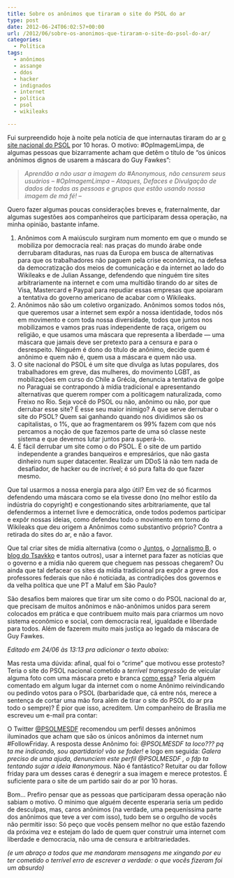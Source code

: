 ```yaml
---
title: Sobre os anônimos que tiraram o site do PSOL do ar
type: post
date: 2012-06-24T06:02:57+00:00
url: /2012/06/sobre-os-anonimos-que-tiraram-o-site-do-psol-do-ar/
categories:
  - Política
tags:
  - anônimos
  - assange
  - ddos
  - hacker
  - indignados
  - internet
  - política
  - psol
  - wikileaks

---
```

Fui surpreendido hoje à noite pela notícia de que internautas tiraram do ar [o site nacional do PSOL][1] por 10 horas. O motivo: #OpImagemLimpa, de algumas pessoas que bizarramente acham que detêm o título de “os únicos anônimos dignos de usarem a máscara do Guy Fawkes”:

> _Aprendão a não usar a imagem do #Anonymous, não censurem seus usuários – #OpImagemLimpa – Ataques, Defaces e Divulgação de dados de todas as pessoas e grupos que estão usando nossa imagem de má fé! –_

Quero fazer algumas poucas considerações breves e, fraternalmente, dar algumas sugestões aos companheiros que participaram dessa operação, na minha opinião, bastante infame.

  1. Anônimos com A maiúsculo surgiram num momento em que o mundo se mobiliza por democracia real: nas praças do mundo árabe onde derrubaram ditaduras, nas ruas da Europa em busca de alternativas para que os trabalhadores não paguem pela crise econômica, na defesa da democratização dos meios de comunicação e da internet ao lado do Wikileaks e de Julian Assange, defendendo que ninguém tire sites arbitrariamente na internet e com uma multidão tirando do ar sites de Visa, Mastercard e Paypal para repudiar essas empresas que apoiaram a tentativa do governo americano de acabar com o Wikileaks.
  2. Anônimos não são um coletivo organizado. Anônimos somos todos nós, que queremos usar a internet sem expôr a nossa identidade, todos nós em movimento e com toda nossa diversidade, todos que juntos nos mobilizamos e vamos pras ruas independente de raça, origem ou religião, e que usamos uma máscara que representa a liberdade — uma máscara que jamais deve ser pretexto para a censura e para o desrespeito. Ninguém é dono do título de anônimo, decide quem é anônimo e quem não é, quem usa a máscara e quem não usa.
  3. O site nacional do PSOL é um site que divulga as lutas populares, dos trabalhadores em greve, das mulheres, do movimento LGBT, as mobilizações em curso do Chile a Grécia, denuncia a tentativa de golpe no Paraguai se contrapondo à mídia tradicional e apresentando alternativas que querem romper com a politicagem naturalizada, como Freixo no Rio. Seja você do PSOL ou não, anônimo ou não, por que derrubar esse site? É esse seu maior inimigo? A que serve derrubar o site do PSOL? Quem sai ganhando quando nos dividimos são os capitalistas, o 1%, que ao fragmentarem os 99% fazem com que nós percamos a noção de que fazemos parte de uma só classe neste sistema e que devemos lutar juntos para superá-lo.
  4. É fácil derrubar um site como o do PSOL. É o site de um partido independente a grandes banqueiros e empresários, que não gasta dinheiro num super datacenter. Realizar um DDoS lá não tem nada de desafiador, de hacker ou de incrível; é só pura falta do que fazer mesmo.

Que tal usarmos a nossa energia para algo útil? Em vez de só ficarmos defendendo uma máscara como se ela tivesse dono (no melhor estilo da indústria do copyright) e congestionando sites arbitrariamente, que tal defendermos a internet livre e democrática, onde todos podemos participar e expôr nossas ideias, como defendeu todo o movimento em torno do Wikileaks que deu origem a Anônimos como substantivo próprio? Contra a retirada do sites do ar, e não a favor.

Que tal criar sites de mídia alternativa (como o [Juntos][2], o [Jornalismo B][3], o [blog do Tsavkko][4] e tantos outros), usar a internet para fazer as notícias que o governo e a mídia não querem que cheguem nas pessoas chegarem? Ou ainda que tal defacear os sites da mídia tradicional pra expôr a greve dos professores federais que não é noticiada, as contradições dos governos e da velha política que une PT a Maluf em São Paulo?

São desafios bem maiores que tirar um site como o do PSOL nacional do ar, que precisam de muitos anônimos e não-anônimos unidos para serem colocados em prática e que contribuem muito mais para criarmos um novo sistema econômico e social, com democracia real, igualdade e liberdade para todos. Além de fazerem muito mais justiça ao legado da máscara de Guy Fawkes.

_Editado em 24/06 às 13:13 pra adicionar o texto abaixo:_

Mas resta uma dúvida: afinal, qual foi o “crime” que motivou esse protesto? Teria o site do PSOL nacional cometido a _terrível transgressão_ de veicular alguma foto com uma máscara preto e branca [como essa][5]? Teria alguém comentado em algum lugar da internet com o nome Anônimo reivindicando ou pedindo votos para o PSOL (barbaridade que, cá entre nós, merece a sentença de cortar uma mão fora além de tirar o site do PSOL do ar pra todo o sempre)? É pior que isso, acreditem. Um companheiro de Brasília me escreveu um e-mail pra contar:

O Twitter [@PSOLMESDF][6] recomendou um perfil desses anônimos iluminados que acham que são os únicos anônimos da internet num #FollowFriday. A resposta desse Anônimo foi: _@PSOLMESDF ta loco??? pq ta me indicando, sou apartidario! vão se foder!_ e logo em seguida: _Galera preciso de uma ajuda, denunciem este perfil @PSOLMESDF , o fdp ta tentando sujar a ideia ‪#anonymous‬_. Não é fantástico? Retuitar ou dar follow friday para um desses caras é denegrir a sua imagem e merece protestos. É suficiente para o site de um partido sair do ar por 10 horas.

Bom… Prefiro pensar que as pessoas que participaram dessa operação não sabiam o motivo. O mínimo que alguém decente esperaria seria um pedido de desculpas, mas, caros anônimos (na verdade, uma pequeníssima parte dos anônimos que teve a ver com isso), tudo bem se o orgulho de vocês não permitir isso: Só peço que vocês pensem melhor no que estão fazendo da próxima vez e estejam do lado de quem quer construir uma internet com liberdade e democracia, não uma de censura e arbitrariedades.

_(e um abraço a todos que me mandaram mensagens me xingando por eu ter cometido o terrível erro de escrever a verdade: o que vocês fizeram foi um absurdo)_

 [1]: http://www.psol50.org.br/
 [2]: http://juntos.org.br/
 [3]: http://jornalismob.com/
 [4]: http://tsavkko.com.br/
 [5]: /wp-content/uploads/2012/06/548895_3657547996118_1909347703_o.jpg
 [6]: http://twitter.com/PSOLMESDF
